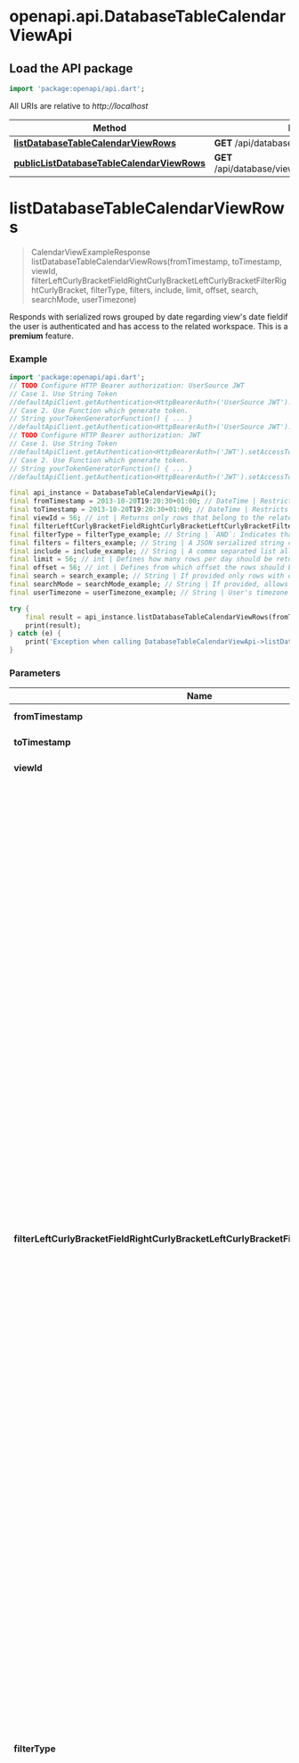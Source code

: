 # openapi.api.DatabaseTableCalendarViewApi

## Load the API package
```dart
import 'package:openapi/api.dart';
```

All URIs are relative to *http://localhost*

Method | HTTP request | Description
------------- | ------------- | -------------
[**listDatabaseTableCalendarViewRows**](DatabaseTableCalendarViewApi.md#listdatabasetablecalendarviewrows) | **GET** /api/database/views/calendar/{view_id}/ | 
[**publicListDatabaseTableCalendarViewRows**](DatabaseTableCalendarViewApi.md#publiclistdatabasetablecalendarviewrows) | **GET** /api/database/views/calendar/{slug}/public/rows/ | 


# **listDatabaseTableCalendarViewRows**
> CalendarViewExampleResponse listDatabaseTableCalendarViewRows(fromTimestamp, toTimestamp, viewId, filterLeftCurlyBracketFieldRightCurlyBracketLeftCurlyBracketFilterRightCurlyBracket, filterType, filters, include, limit, offset, search, searchMode, userTimezone)



Responds with serialized rows grouped by date regarding view's date fieldif the user is authenticated and has access to the related workspace.  This is a **premium** feature.

### Example
```dart
import 'package:openapi/api.dart';
// TODO Configure HTTP Bearer authorization: UserSource JWT
// Case 1. Use String Token
//defaultApiClient.getAuthentication<HttpBearerAuth>('UserSource JWT').setAccessToken('YOUR_ACCESS_TOKEN');
// Case 2. Use Function which generate token.
// String yourTokenGeneratorFunction() { ... }
//defaultApiClient.getAuthentication<HttpBearerAuth>('UserSource JWT').setAccessToken(yourTokenGeneratorFunction);
// TODO Configure HTTP Bearer authorization: JWT
// Case 1. Use String Token
//defaultApiClient.getAuthentication<HttpBearerAuth>('JWT').setAccessToken('YOUR_ACCESS_TOKEN');
// Case 2. Use Function which generate token.
// String yourTokenGeneratorFunction() { ... }
//defaultApiClient.getAuthentication<HttpBearerAuth>('JWT').setAccessToken(yourTokenGeneratorFunction);

final api_instance = DatabaseTableCalendarViewApi();
final fromTimestamp = 2013-10-20T19:20:30+01:00; // DateTime | Restricts results based on the calendar date field.
final toTimestamp = 2013-10-20T19:20:30+01:00; // DateTime | Restricts results based on the calendar date field.
final viewId = 56; // int | Returns only rows that belong to the related view's table.
final filterLeftCurlyBracketFieldRightCurlyBracketLeftCurlyBracketFilterRightCurlyBracket = filterLeftCurlyBracketFieldRightCurlyBracketLeftCurlyBracketFilterRightCurlyBracket_example; // String | The rows can optionally be filtered by the same view filters available for the views. Multiple filters can be provided if they follow the same format. The field and filter variable indicate how to filter and the value indicates where to filter on.  For example if you provide the following GET parameter `filter__field_1__equal=test` then only rows where the value of field_1 is equal to test are going to be returned.  The following filters are available: equal, not_equal, filename_contains, files_lower_than, has_file_type, contains, contains_not, contains_word, doesnt_contain_word, length_is_lower_than, higher_than, higher_than_or_equal, lower_than, lower_than_or_equal, is_even_and_whole, date_equal, date_before, date_before_or_equal, date_after_days_ago, date_after, date_after_or_equal, date_not_equal, date_equals_today, date_before_today, date_after_today, date_within_days, date_within_weeks, date_within_months, date_equals_days_ago, date_equals_months_ago, date_equals_years_ago, date_equals_week, date_equals_month, date_equals_day_of_month, date_equals_year, date_is, date_is_not, date_is_before, date_is_on_or_before, date_is_after, date_is_on_or_after, date_is_within, single_select_equal, single_select_not_equal, single_select_is_any_of, single_select_is_none_of, link_row_has, link_row_has_not, link_row_contains, link_row_not_contains, boolean, empty, not_empty, multiple_select_has, multiple_select_has_not, multiple_collaborators_has, multiple_collaborators_has_not, user_is, user_is_not, has_value_equal, has_not_value_equal, has_value_contains, has_not_value_contains, has_value_contains_word, has_not_value_contains_word, has_value_length_is_lower_than, has_all_values_equal, has_empty_value, has_not_empty_value, has_any_select_option_equal, has_none_select_option_equal.  **Please note that if the `filters` parameter is provided, this parameter will be ignored.**     **Please note that by passing the filter parameters the view filters saved for the view itself will be ignored.**
final filterType = filterType_example; // String | `AND`: Indicates that the rows must match all the provided filters.  `OR`: Indicates that the rows only have to match one of the filters.  This works only if two or more filters are provided.  **Please note that if the `filters` parameter is provided, this parameter will be ignored.**
final filters = filters_example; // String | A JSON serialized string containing the filter tree to apply to this view. The filter tree is a nested structure containing the filters that need to be applied.   An example of a valid filter tree is the following:`{\"filter_type\": \"AND\", \"filters\": [{\"field\": 1, \"type\": \"equal\", \"value\": \"test\"}]}`. The `field` value must be the ID of the field to filter on, or the name of the field if `user_field_names` is true.  The following filters are available: equal, not_equal, filename_contains, files_lower_than, has_file_type, contains, contains_not, contains_word, doesnt_contain_word, length_is_lower_than, higher_than, higher_than_or_equal, lower_than, lower_than_or_equal, is_even_and_whole, date_equal, date_before, date_before_or_equal, date_after_days_ago, date_after, date_after_or_equal, date_not_equal, date_equals_today, date_before_today, date_after_today, date_within_days, date_within_weeks, date_within_months, date_equals_days_ago, date_equals_months_ago, date_equals_years_ago, date_equals_week, date_equals_month, date_equals_day_of_month, date_equals_year, date_is, date_is_not, date_is_before, date_is_on_or_before, date_is_after, date_is_on_or_after, date_is_within, single_select_equal, single_select_not_equal, single_select_is_any_of, single_select_is_none_of, link_row_has, link_row_has_not, link_row_contains, link_row_not_contains, boolean, empty, not_empty, multiple_select_has, multiple_select_has_not, multiple_collaborators_has, multiple_collaborators_has_not, user_is, user_is_not, has_value_equal, has_not_value_equal, has_value_contains, has_not_value_contains, has_value_contains_word, has_not_value_contains_word, has_value_length_is_lower_than, has_all_values_equal, has_empty_value, has_not_empty_value, has_any_select_option_equal, has_none_select_option_equal.  **Please note that if this parameter is provided, all other `filter__{field}__{filter}` will be ignored, as well as the `filter_type` parameter.**  **Please note that by passing the filters parameter the view filters saved for the view itself will be ignored.**
final include = include_example; // String | A comma separated list allowing the values of `field_options` and `row_metadata` which will add the object/objects with the same name to the response if included. The `field_options` object contains user defined view settings for each field. For example the field's width is included in here. The `row_metadata` object includes extra row specific data on a per row basis.
final limit = 56; // int | Defines how many rows per day should be returned by default. This value can be overwritten per select option.
final offset = 56; // int | Defines from which offset the rows should be returned.
final search = search_example; // String | If provided only rows with data that matches the search query are going to be returned.
final searchMode = searchMode_example; // String | If provided, allows API consumers to determine what kind of search experience they wish to have. If the default `SearchModes.MODE_FT_WITH_COUNT` is used, then Postgres full-text search is used. If `SearchModes.MODE_COMPAT` is provided then the search term will be exactly searched for including whitespace on each cell. This is the Baserow legacy search behaviour.
final userTimezone = userTimezone_example; // String | User's timezone will be taken into account for date fieldtypes that have a time and don't enforce a timezone. The timezone will be used for aggregating the dates. For date fields without a time this will be ignored and UTC will be forced. 

try {
    final result = api_instance.listDatabaseTableCalendarViewRows(fromTimestamp, toTimestamp, viewId, filterLeftCurlyBracketFieldRightCurlyBracketLeftCurlyBracketFilterRightCurlyBracket, filterType, filters, include, limit, offset, search, searchMode, userTimezone);
    print(result);
} catch (e) {
    print('Exception when calling DatabaseTableCalendarViewApi->listDatabaseTableCalendarViewRows: $e\n');
}
```

### Parameters

Name | Type | Description  | Notes
------------- | ------------- | ------------- | -------------
 **fromTimestamp** | **DateTime**| Restricts results based on the calendar date field. | 
 **toTimestamp** | **DateTime**| Restricts results based on the calendar date field. | 
 **viewId** | **int**| Returns only rows that belong to the related view's table. | 
 **filterLeftCurlyBracketFieldRightCurlyBracketLeftCurlyBracketFilterRightCurlyBracket** | **String**| The rows can optionally be filtered by the same view filters available for the views. Multiple filters can be provided if they follow the same format. The field and filter variable indicate how to filter and the value indicates where to filter on.  For example if you provide the following GET parameter `filter__field_1__equal=test` then only rows where the value of field_1 is equal to test are going to be returned.  The following filters are available: equal, not_equal, filename_contains, files_lower_than, has_file_type, contains, contains_not, contains_word, doesnt_contain_word, length_is_lower_than, higher_than, higher_than_or_equal, lower_than, lower_than_or_equal, is_even_and_whole, date_equal, date_before, date_before_or_equal, date_after_days_ago, date_after, date_after_or_equal, date_not_equal, date_equals_today, date_before_today, date_after_today, date_within_days, date_within_weeks, date_within_months, date_equals_days_ago, date_equals_months_ago, date_equals_years_ago, date_equals_week, date_equals_month, date_equals_day_of_month, date_equals_year, date_is, date_is_not, date_is_before, date_is_on_or_before, date_is_after, date_is_on_or_after, date_is_within, single_select_equal, single_select_not_equal, single_select_is_any_of, single_select_is_none_of, link_row_has, link_row_has_not, link_row_contains, link_row_not_contains, boolean, empty, not_empty, multiple_select_has, multiple_select_has_not, multiple_collaborators_has, multiple_collaborators_has_not, user_is, user_is_not, has_value_equal, has_not_value_equal, has_value_contains, has_not_value_contains, has_value_contains_word, has_not_value_contains_word, has_value_length_is_lower_than, has_all_values_equal, has_empty_value, has_not_empty_value, has_any_select_option_equal, has_none_select_option_equal.  **Please note that if the `filters` parameter is provided, this parameter will be ignored.**     **Please note that by passing the filter parameters the view filters saved for the view itself will be ignored.** | [optional] 
 **filterType** | **String**| `AND`: Indicates that the rows must match all the provided filters.  `OR`: Indicates that the rows only have to match one of the filters.  This works only if two or more filters are provided.  **Please note that if the `filters` parameter is provided, this parameter will be ignored.** | [optional] 
 **filters** | **String**| A JSON serialized string containing the filter tree to apply to this view. The filter tree is a nested structure containing the filters that need to be applied.   An example of a valid filter tree is the following:`{\"filter_type\": \"AND\", \"filters\": [{\"field\": 1, \"type\": \"equal\", \"value\": \"test\"}]}`. The `field` value must be the ID of the field to filter on, or the name of the field if `user_field_names` is true.  The following filters are available: equal, not_equal, filename_contains, files_lower_than, has_file_type, contains, contains_not, contains_word, doesnt_contain_word, length_is_lower_than, higher_than, higher_than_or_equal, lower_than, lower_than_or_equal, is_even_and_whole, date_equal, date_before, date_before_or_equal, date_after_days_ago, date_after, date_after_or_equal, date_not_equal, date_equals_today, date_before_today, date_after_today, date_within_days, date_within_weeks, date_within_months, date_equals_days_ago, date_equals_months_ago, date_equals_years_ago, date_equals_week, date_equals_month, date_equals_day_of_month, date_equals_year, date_is, date_is_not, date_is_before, date_is_on_or_before, date_is_after, date_is_on_or_after, date_is_within, single_select_equal, single_select_not_equal, single_select_is_any_of, single_select_is_none_of, link_row_has, link_row_has_not, link_row_contains, link_row_not_contains, boolean, empty, not_empty, multiple_select_has, multiple_select_has_not, multiple_collaborators_has, multiple_collaborators_has_not, user_is, user_is_not, has_value_equal, has_not_value_equal, has_value_contains, has_not_value_contains, has_value_contains_word, has_not_value_contains_word, has_value_length_is_lower_than, has_all_values_equal, has_empty_value, has_not_empty_value, has_any_select_option_equal, has_none_select_option_equal.  **Please note that if this parameter is provided, all other `filter__{field}__{filter}` will be ignored, as well as the `filter_type` parameter.**  **Please note that by passing the filters parameter the view filters saved for the view itself will be ignored.** | [optional] 
 **include** | **String**| A comma separated list allowing the values of `field_options` and `row_metadata` which will add the object/objects with the same name to the response if included. The `field_options` object contains user defined view settings for each field. For example the field's width is included in here. The `row_metadata` object includes extra row specific data on a per row basis. | [optional] 
 **limit** | **int**| Defines how many rows per day should be returned by default. This value can be overwritten per select option. | [optional] 
 **offset** | **int**| Defines from which offset the rows should be returned. | [optional] [default to 0]
 **search** | **String**| If provided only rows with data that matches the search query are going to be returned. | [optional] 
 **searchMode** | **String**| If provided, allows API consumers to determine what kind of search experience they wish to have. If the default `SearchModes.MODE_FT_WITH_COUNT` is used, then Postgres full-text search is used. If `SearchModes.MODE_COMPAT` is provided then the search term will be exactly searched for including whitespace on each cell. This is the Baserow legacy search behaviour. | [optional] 
 **userTimezone** | **String**| User's timezone will be taken into account for date fieldtypes that have a time and don't enforce a timezone. The timezone will be used for aggregating the dates. For date fields without a time this will be ignored and UTC will be forced.  | [optional] [default to 'UTC']

### Return type

[**CalendarViewExampleResponse**](CalendarViewExampleResponse.md)

### Authorization

[UserSource JWT](../README.md#UserSource JWT), [JWT](../README.md#JWT)

### HTTP request headers

 - **Content-Type**: Not defined
 - **Accept**: application/json

[[Back to top]](#) [[Back to API list]](../README.md#documentation-for-api-endpoints) [[Back to Model list]](../README.md#documentation-for-models) [[Back to README]](../README.md)

# **publicListDatabaseTableCalendarViewRows**
> CalendarViewExampleResponse publicListDatabaseTableCalendarViewRows(fromTimestamp, slug, toTimestamp, filterLeftCurlyBracketFieldRightCurlyBracketLeftCurlyBracketFilterRightCurlyBracket, filterType, filters, limit, offset, userTimezone)



Responds with serialized rows grouped by the view's date field options related to the `slug` if the calendar view is publicly shared. Additional query parameters can be provided to control the `limit` and `offset` per select option.   This is a **premium** feature.

### Example
```dart
import 'package:openapi/api.dart';
// TODO Configure HTTP Bearer authorization: UserSource JWT
// Case 1. Use String Token
//defaultApiClient.getAuthentication<HttpBearerAuth>('UserSource JWT').setAccessToken('YOUR_ACCESS_TOKEN');
// Case 2. Use Function which generate token.
// String yourTokenGeneratorFunction() { ... }
//defaultApiClient.getAuthentication<HttpBearerAuth>('UserSource JWT').setAccessToken(yourTokenGeneratorFunction);
// TODO Configure HTTP Bearer authorization: JWT
// Case 1. Use String Token
//defaultApiClient.getAuthentication<HttpBearerAuth>('JWT').setAccessToken('YOUR_ACCESS_TOKEN');
// Case 2. Use Function which generate token.
// String yourTokenGeneratorFunction() { ... }
//defaultApiClient.getAuthentication<HttpBearerAuth>('JWT').setAccessToken(yourTokenGeneratorFunction);

final api_instance = DatabaseTableCalendarViewApi();
final fromTimestamp = 2013-10-20T19:20:30+01:00; // DateTime | Restricts results based on the calendar date field.
final slug = slug_example; // String | Returns only rows that belong to the related view.
final toTimestamp = 2013-10-20T19:20:30+01:00; // DateTime | Restricts results based on the calendar date field.
final filterLeftCurlyBracketFieldRightCurlyBracketLeftCurlyBracketFilterRightCurlyBracket = filterLeftCurlyBracketFieldRightCurlyBracketLeftCurlyBracketFilterRightCurlyBracket_example; // String | The rows can optionally be filtered by the same view filters available for the views. Multiple filters can be provided if they follow the same format. The field and filter variable indicate how to filter and the value indicates where to filter on.  For example if you provide the following GET parameter `filter__field_1__equal=test` then only rows where the value of field_1 is equal to test are going to be returned.  The following filters are available: equal, not_equal, filename_contains, files_lower_than, has_file_type, contains, contains_not, contains_word, doesnt_contain_word, length_is_lower_than, higher_than, higher_than_or_equal, lower_than, lower_than_or_equal, is_even_and_whole, date_equal, date_before, date_before_or_equal, date_after_days_ago, date_after, date_after_or_equal, date_not_equal, date_equals_today, date_before_today, date_after_today, date_within_days, date_within_weeks, date_within_months, date_equals_days_ago, date_equals_months_ago, date_equals_years_ago, date_equals_week, date_equals_month, date_equals_day_of_month, date_equals_year, date_is, date_is_not, date_is_before, date_is_on_or_before, date_is_after, date_is_on_or_after, date_is_within, single_select_equal, single_select_not_equal, single_select_is_any_of, single_select_is_none_of, link_row_has, link_row_has_not, link_row_contains, link_row_not_contains, boolean, empty, not_empty, multiple_select_has, multiple_select_has_not, multiple_collaborators_has, multiple_collaborators_has_not, user_is, user_is_not, has_value_equal, has_not_value_equal, has_value_contains, has_not_value_contains, has_value_contains_word, has_not_value_contains_word, has_value_length_is_lower_than, has_all_values_equal, has_empty_value, has_not_empty_value, has_any_select_option_equal, has_none_select_option_equal.  **Please note that if the `filters` parameter is provided, this parameter will be ignored.**   
final filterType = filterType_example; // String | `AND`: Indicates that the rows must match all the provided filters.  `OR`: Indicates that the rows only have to match one of the filters.  This works only if two or more filters are provided.  **Please note that if the `filters` parameter is provided, this parameter will be ignored.**
final filters = filters_example; // String | A JSON serialized string containing the filter tree to apply to this view. The filter tree is a nested structure containing the filters that need to be applied.   An example of a valid filter tree is the following:`{\"filter_type\": \"AND\", \"filters\": [{\"field\": 1, \"type\": \"equal\", \"value\": \"test\"}]}`. The `field` value must be the ID of the field to filter on, or the name of the field if `user_field_names` is true.  The following filters are available: equal, not_equal, filename_contains, files_lower_than, has_file_type, contains, contains_not, contains_word, doesnt_contain_word, length_is_lower_than, higher_than, higher_than_or_equal, lower_than, lower_than_or_equal, is_even_and_whole, date_equal, date_before, date_before_or_equal, date_after_days_ago, date_after, date_after_or_equal, date_not_equal, date_equals_today, date_before_today, date_after_today, date_within_days, date_within_weeks, date_within_months, date_equals_days_ago, date_equals_months_ago, date_equals_years_ago, date_equals_week, date_equals_month, date_equals_day_of_month, date_equals_year, date_is, date_is_not, date_is_before, date_is_on_or_before, date_is_after, date_is_on_or_after, date_is_within, single_select_equal, single_select_not_equal, single_select_is_any_of, single_select_is_none_of, link_row_has, link_row_has_not, link_row_contains, link_row_not_contains, boolean, empty, not_empty, multiple_select_has, multiple_select_has_not, multiple_collaborators_has, multiple_collaborators_has_not, user_is, user_is_not, has_value_equal, has_not_value_equal, has_value_contains, has_not_value_contains, has_value_contains_word, has_not_value_contains_word, has_value_length_is_lower_than, has_all_values_equal, has_empty_value, has_not_empty_value, has_any_select_option_equal, has_none_select_option_equal.  **Please note that if this parameter is provided, all other `filter__{field}__{filter}` will be ignored, as well as the `filter_type` parameter.**
final limit = 56; // int | Defines how many rows per day should be returned by default. This value can be overwritten per select option.
final offset = 56; // int | Defines from which offset the rows should be returned.This value can be overwritten per select option.
final userTimezone = userTimezone_example; // String | User's timezone will be taken into account for date fieldtypes that have a time and don't enforce a timezone. The timezone will be used for aggregating the dates. For date fields without a time this will be ignored and UTC will be forced. 

try {
    final result = api_instance.publicListDatabaseTableCalendarViewRows(fromTimestamp, slug, toTimestamp, filterLeftCurlyBracketFieldRightCurlyBracketLeftCurlyBracketFilterRightCurlyBracket, filterType, filters, limit, offset, userTimezone);
    print(result);
} catch (e) {
    print('Exception when calling DatabaseTableCalendarViewApi->publicListDatabaseTableCalendarViewRows: $e\n');
}
```

### Parameters

Name | Type | Description  | Notes
------------- | ------------- | ------------- | -------------
 **fromTimestamp** | **DateTime**| Restricts results based on the calendar date field. | 
 **slug** | **String**| Returns only rows that belong to the related view. | 
 **toTimestamp** | **DateTime**| Restricts results based on the calendar date field. | 
 **filterLeftCurlyBracketFieldRightCurlyBracketLeftCurlyBracketFilterRightCurlyBracket** | **String**| The rows can optionally be filtered by the same view filters available for the views. Multiple filters can be provided if they follow the same format. The field and filter variable indicate how to filter and the value indicates where to filter on.  For example if you provide the following GET parameter `filter__field_1__equal=test` then only rows where the value of field_1 is equal to test are going to be returned.  The following filters are available: equal, not_equal, filename_contains, files_lower_than, has_file_type, contains, contains_not, contains_word, doesnt_contain_word, length_is_lower_than, higher_than, higher_than_or_equal, lower_than, lower_than_or_equal, is_even_and_whole, date_equal, date_before, date_before_or_equal, date_after_days_ago, date_after, date_after_or_equal, date_not_equal, date_equals_today, date_before_today, date_after_today, date_within_days, date_within_weeks, date_within_months, date_equals_days_ago, date_equals_months_ago, date_equals_years_ago, date_equals_week, date_equals_month, date_equals_day_of_month, date_equals_year, date_is, date_is_not, date_is_before, date_is_on_or_before, date_is_after, date_is_on_or_after, date_is_within, single_select_equal, single_select_not_equal, single_select_is_any_of, single_select_is_none_of, link_row_has, link_row_has_not, link_row_contains, link_row_not_contains, boolean, empty, not_empty, multiple_select_has, multiple_select_has_not, multiple_collaborators_has, multiple_collaborators_has_not, user_is, user_is_not, has_value_equal, has_not_value_equal, has_value_contains, has_not_value_contains, has_value_contains_word, has_not_value_contains_word, has_value_length_is_lower_than, has_all_values_equal, has_empty_value, has_not_empty_value, has_any_select_option_equal, has_none_select_option_equal.  **Please note that if the `filters` parameter is provided, this parameter will be ignored.**    | [optional] 
 **filterType** | **String**| `AND`: Indicates that the rows must match all the provided filters.  `OR`: Indicates that the rows only have to match one of the filters.  This works only if two or more filters are provided.  **Please note that if the `filters` parameter is provided, this parameter will be ignored.** | [optional] 
 **filters** | **String**| A JSON serialized string containing the filter tree to apply to this view. The filter tree is a nested structure containing the filters that need to be applied.   An example of a valid filter tree is the following:`{\"filter_type\": \"AND\", \"filters\": [{\"field\": 1, \"type\": \"equal\", \"value\": \"test\"}]}`. The `field` value must be the ID of the field to filter on, or the name of the field if `user_field_names` is true.  The following filters are available: equal, not_equal, filename_contains, files_lower_than, has_file_type, contains, contains_not, contains_word, doesnt_contain_word, length_is_lower_than, higher_than, higher_than_or_equal, lower_than, lower_than_or_equal, is_even_and_whole, date_equal, date_before, date_before_or_equal, date_after_days_ago, date_after, date_after_or_equal, date_not_equal, date_equals_today, date_before_today, date_after_today, date_within_days, date_within_weeks, date_within_months, date_equals_days_ago, date_equals_months_ago, date_equals_years_ago, date_equals_week, date_equals_month, date_equals_day_of_month, date_equals_year, date_is, date_is_not, date_is_before, date_is_on_or_before, date_is_after, date_is_on_or_after, date_is_within, single_select_equal, single_select_not_equal, single_select_is_any_of, single_select_is_none_of, link_row_has, link_row_has_not, link_row_contains, link_row_not_contains, boolean, empty, not_empty, multiple_select_has, multiple_select_has_not, multiple_collaborators_has, multiple_collaborators_has_not, user_is, user_is_not, has_value_equal, has_not_value_equal, has_value_contains, has_not_value_contains, has_value_contains_word, has_not_value_contains_word, has_value_length_is_lower_than, has_all_values_equal, has_empty_value, has_not_empty_value, has_any_select_option_equal, has_none_select_option_equal.  **Please note that if this parameter is provided, all other `filter__{field}__{filter}` will be ignored, as well as the `filter_type` parameter.** | [optional] 
 **limit** | **int**| Defines how many rows per day should be returned by default. This value can be overwritten per select option. | [optional] 
 **offset** | **int**| Defines from which offset the rows should be returned.This value can be overwritten per select option. | [optional] 
 **userTimezone** | **String**| User's timezone will be taken into account for date fieldtypes that have a time and don't enforce a timezone. The timezone will be used for aggregating the dates. For date fields without a time this will be ignored and UTC will be forced.  | [optional] [default to 'UTC']

### Return type

[**CalendarViewExampleResponse**](CalendarViewExampleResponse.md)

### Authorization

[UserSource JWT](../README.md#UserSource JWT), [JWT](../README.md#JWT)

### HTTP request headers

 - **Content-Type**: Not defined
 - **Accept**: application/json

[[Back to top]](#) [[Back to API list]](../README.md#documentation-for-api-endpoints) [[Back to Model list]](../README.md#documentation-for-models) [[Back to README]](../README.md)

